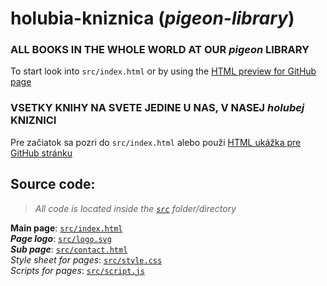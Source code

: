 # holubia-kniznica (_pigeon-library_)
### ALL BOOKS IN THE WHOLE WORLD AT OUR _pigeon_ LIBRARY
To start look into `src/index.html` or by using the [HTML preview for GitHub page](http://htmlpreview.github.io/?https://github.com/dlhosirokobystrozrake-holuby/holubia-kniznica/blob/main/src/index.html)  

### VSETKY KNIHY NA SVETE JEDINE U NAS, V NASEJ _holubej_ KNIZNICI
Pre začiatok sa pozri do `src/index.html` alebo použi [HTML ukážka pre GitHub stránku](http://htmlpreview.github.io/?https://github.com/dlhosirokobystrozrake-holuby/holubia-kniznica/blob/main/src/index.html)  

## Source code:
> _All code is located inside the [`src`](https://github.com/dlhosirokobystrozrake-holuby/holubia-kniznica/tree/main/src) folder/directory_  

**Main page**: [`src/index.html`](https://github.com/dlhosirokobystrozrake-holuby/holubia-kniznica/blob/main/src/index.html)  
*__Page logo__*: [`src/logo.svg`](https://github.com/dlhosirokobystrozrake-holuby/holubia-kniznica/blob/main/src/logo.svg)  
*__Sub page__*: [`src/contact.html`](https://github.com/dlhosirokobystrozrake-holuby/holubia-kniznica/blob/main/src/contact.html)  
*Style sheet for pages*: [`src/style.css`](https://github.com/dlhosirokobystrozrake-holuby/holubia-kniznica/blob/main/src/style.css)  
*Scripts for pages*: [`src/script.js`](https://github.com/dlhosirokobystrozrake-holuby/holubia-kniznica/blob/main/src/script.js)  